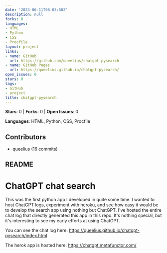 ```yaml
---
date: '2023-06-11T08:03:50Z'
description: null
forks: 0
languages:
- HTML
- Python
- CSS
- Procfile
layout: project
links:
- name: GitHub
  url: https://github.com/queelius/chatgpt-pysearch
- name: GitHub Pages
  url: https://queelius.github.io/chatgpt-pysearch/
open_issues: 0
stars: 0
tags:
- GitHub
- project
title: chatgpt-pysearch
---
```


**Stars**: 0 | **Forks**: 0 | **Open Issues**: 0

**Languages**: HTML, Python, CSS, Procfile

## Contributors
- queelius (16 commits)

## README
# ChatGPT chat search

This was the first python app I developed in quite some time. I wanted to host ChatGPT logs, experiment with heroku, and see how easy it would be to develop the search app using nothing but ChatGPT. I've hosted the entire chat log that directly generated this app in this repo. It's nothing special, but it's interesting to see my early efforts at using ChatGPT.

You can see the chat log here: https://queelius.github.io/chatgpt-pysearch/index.html

The herok app is hosted here: https://chatgpt.metafunctor.com/
